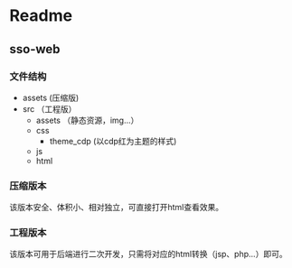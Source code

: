 ﻿# Readme


## sso-web ##

### 文件结构

 - assets    (压缩版)
 - src    （工程版）
     - assets （静态资源，img...）
     - css
        - theme_cdp  (以cdp红为主题的样式) 
     - js
     - html

### 压缩版本

该版本安全、体积小、相对独立，可直接打开html查看效果。

### 工程版本

该版本可用于后端进行二次开发，只需将对应的html转换（jsp、php...）即可。
 
